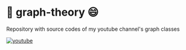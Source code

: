 # 📜 graph-theory 😄
Repository with source codes of my youtube channel's graph classes

[![youtube](https://img.shields.io/badge/YouTube-FF0000?style=for-the-badge&logo=youtube&logoColor=white)](https://youtube.com/playlist?list=PLHF_bS6w72BWh9EUfvkvirVxWM53RgATZ)
